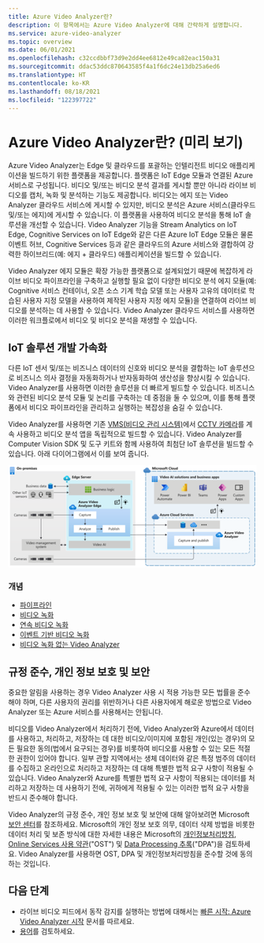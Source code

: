 ```yaml
---
title: Azure Video Analyzer란?
description: 이 항목에서는 Azure Video Analyzer에 대해 간략하게 설명합니다.
ms.service: azure-video-analyzer
ms.topic: overview
ms.date: 06/01/2021
ms.openlocfilehash: c32ccdbbf73d9e2dd4ee6812e49ca82eac150a31
ms.sourcegitcommit: ddac53ddc870643585f4a1f6dc24e13db25a6ed6
ms.translationtype: HT
ms.contentlocale: ko-KR
ms.lasthandoff: 08/18/2021
ms.locfileid: "122397722"
---
```

# <a name="what-is-azure-video-analyzer-preview"></a>Azure Video Analyzer란? (미리 보기)
 
Azure Video Analyzer는 Edge 및 클라우드를 포괄하는 인텔리전트 비디오 애플리케이션을 빌드하기 위한 플랫폼을 제공합니다. 플랫폼은 IoT Edge 모듈과 연결된 Azure 서비스로 구성됩니다. 비디오 및/또는 비디오 분석 결과를 게시할 뿐만 아니라 라이브 비디오를 캡처, 녹화 및 분석하는 기능도 제공합니다. 비디오는 에지 또는 Video Analyzer 클라우드 서비스에 게시할 수 있지만, 비디오 분석은 Azure 서비스(클라우드 및/또는 에지)에 게시할 수 있습니다. 이 플랫폼을 사용하여 비디오 분석을 통해 IoT 솔루션을 개선할 수 있습니다. Video Analyzer 기능을 Stream Analytics on IoT Edge, Cognitive Services on IoT Edge와 같은 다른 Azure IoT Edge 모듈은 물론 이벤트 허브, Cognitive Services 등과 같은 클라우드의 Azure 서비스와 결합하여 강력한 하이브리드(예: 에지 + 클라우드) 애플리케이션을 빌드할 수 있습니다.

Video Analyzer 에지 모듈은 확장 가능한 플랫폼으로 설계되었기 때문에 복잡하게 라이브 비디오 파이프라인을 구축하고 실행할 필요 없이 다양한 비디오 분석 에지 모듈(예: Cognitive 서비스 컨테이너, 오픈 소스 기계 학습 모델 또는 사용자 고유의 데이터로 학습된 사용자 지정 모델을 사용하여 제작된 사용자 지정 에지 모듈)을 연결하여 라이브 비디오를 분석하는 데 사용할 수 있습니다. Video Analyzer 클라우드 서비스를 사용하면 이러한 워크플로에서 비디오 및 비디오 분석을 재생할 수 있습니다.

## <a name="accelerate-iot-solutions-development"></a>IoT 솔루션 개발 가속화 

다른 IoT 센서 및/또는 비즈니스 데이터의 신호와 비디오 분석을 결합하는 IoT 솔루션으로 비즈니스 의사 결정을 자동화하거나 반자동화하여 생산성을 향상시킬 수 있습니다. Video Analyzer를 사용하면 이러한 솔루션을 더 빠르게 빌드할 수 있습니다. 비즈니스와 관련된 비디오 분석 모듈 및 논리를 구축하는 데 중점을 둘 수 있으며, 이를 통해 플랫폼에서 비디오 파이프라인을 관리하고 실행하는 복잡성을 숨길 수 있습니다.

Video Analyzer를 사용하면 기존 [VMS(비디오 관리 시스템)](https://en.wikipedia.org/wiki/Video_management_system)에서 [CCTV 카메라](https://en.wikipedia.org/wiki/Closed-circuit_television_camera)를 계속 사용하고 비디오 분석 앱을 독립적으로 빌드할 수 있습니다. Video Analyzer를 Computer Vision SDK 및 도구 키트와 함께 사용하여 최첨단 IoT 솔루션을 빌드할 수 있습니다. 아래 다이어그램에서 이를 보여 줍니다.

![Video Analyzer를 통해 IoT 솔루션 개발](./media/overview/product-diagram.svg)

### <a name="concepts"></a>개념

* [파이프라인](pipeline.md)
* [비디오 녹화](video-recording.md)
* [연속 비디오 녹화](continuous-video-recording.md)
* [이벤트 기반 비디오 녹화](event-based-video-recording-concept.md)
* [비디오 녹화 없는 Video Analyzer](analyze-live-video-without-recording.md)

## <a name="compliance-privacy-and-security"></a>규정 준수, 개인 정보 보호 및 보안

중요한 알림을 사용하는 경우 Video Analyzer 사용 시 적용 가능한 모든 법률을 준수해야 하며, 다른 사용자의 권리를 위반하거나 다른 사용자에게 해로운 방법으로 Video Analyzer 또는 Azure 서비스를 사용해서는 안됩니다.

비디오를 Video Analyzer에서 처리하기 전에, Video Analyzer와 Azure에서 데이터를 사용하고, 처리하고, 저장하는 데 대한 비디오/이미지에 포함된 개인(있는 경우)의 모든 필요한 동의(법에서 요구되는 경우)를 비롯하여 비디오를 사용할 수 있는 모든 적절한 권한이 있어야 합니다. 일부 관할 지역에서는 생체 데이터와 같은 특정 범주의 데이터를 수집하고 온라인으로 처리하고 저장하는 데 대해 특별한 법적 요구 사항이 적용될 수 있습니다. Video Analyzer와 Azure를 특별한 법적 요구 사항이 적용되는 데이터를 처리하고 저장하는 데 사용하기 전에, 귀하에게 적용될 수 있는 이러한 법적 요구 사항을 반드시 준수해야 합니다.

Video Analyzer의 규정 준수, 개인 정보 보호 및 보안에 대해 알아보려면 Microsoft [보안 센터](https://www.microsoft.com/TrustCenter/CloudServices/Azure/default.aspx)를 참조하세요. Microsoft의 개인 정보 보호 의무, 데이터 삭제 방법을 비롯한 데이터 처리 및 보존 방식에 대한 자세한 내용은 Microsoft의 [개인정보처리방침](https://privacy.microsoft.com/PrivacyStatement), [Online Services 사용 약관](https://www.microsoft.com/licensing/product-licensing/products?rtc=1)("OST") 및 [Data Processing 추록](https://www.microsoftvolumelicensing.com/DocumentSearch.aspx?Mode=3&DocumentTypeId=67)("DPA")을 검토하세요. Video Analyzer를 사용하면 OST, DPA 및 개인정보처리방침을 준수할 것에 동의하는 것입니다.

## <a name="next-steps"></a>다음 단계

* 라이브 비디오 피드에서 동작 감지를 실행하는 방법에 대해서는 [빠른 시작: Azure Video Analyzer 시작](get-started-detect-motion-emit-events.md) 문서를 따르세요.
* [용어](terminology.md)를 검토하세요.
